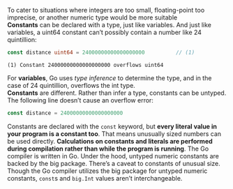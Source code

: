 To cater to situations where integers are too small, floating-point too imprecise, or another numeric type would be more suitable  
**Constants** can be declared with a type, just like variables. And just like variables, a uint64 constant can’t possibly contain a number like 24 quintillion:
```go
const distance uint64 = 24000000000000000000          // (1)
```
    (1) Constant 24000000000000000000 overflows uint64  
For **variables**, Go uses _type inference_ to determine the type, and in the case of 24 quintillion, overflows the int type.  
**Constants** are different. Rather than infer a type, constants can be untyped. The following line doesn’t cause an overflow error:
```go
const distance = 24000000000000000000
```
Constants are declared with the `const` keyword, but **every literal value in your program is a constant too**. That means unusually sized numbers can be used directly. **Calculations on constants and literals are performed during compilation rather than while the program is running**. The Go compiler is written in Go. Under the hood, untyped numeric constants are backed by the big package. 
There’s a caveat to constants of unusual size. Though the Go compiler utilizes the big package for untyped numeric constants, `const`s and `big.Int` values aren’t interchangeable.